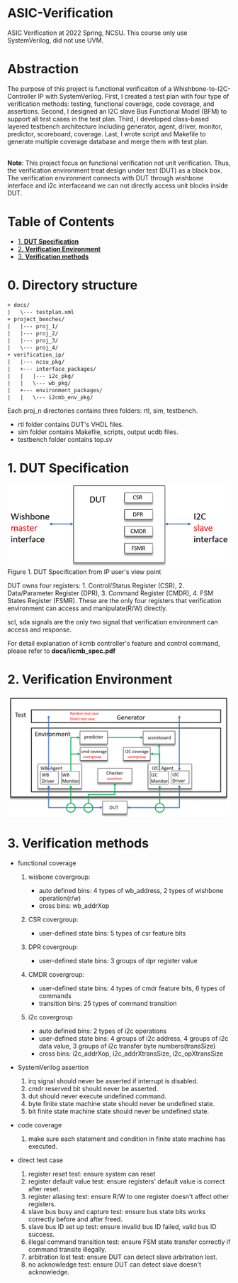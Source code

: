 # ASIC-Verification
ASIC Verification at 2022 Spring, NCSU. This course only use SystemVerilog, did not use UVM.

# Abstraction
The purpose of this project is functional verificaiton of a Whishbone-to-I2C-Controller IP with SystemVerilog. 
First, I created a test plan with four type of verification methods: testing, functional coverage, code coverage, and assertions. Second, I designed an I2C slave Bus Functional Model (BFM) to support all test cases in the test plan. Third, I developed class-based layered testbench architecture including generator, agent, driver, monitor, predictor, scoreboard, coverage. Last, I wrote script and Makefile to generate multiple coverage database and merge them with test plan.

<br>**Note**: This project focus on functional verification not unit verification. Thus, the verification environment treat design under test (DUT) as a black box. The verification environment connects with DUT through wishbone interface and i2c interfaceand we can not directly access unit blocks inside DUT.

# Table of Contents
- [1. **DUT Specification**](#1-dut-specification)
- [2. **Verification Environment**](#2-verification-environment)
- [3. **Verification methods**](#3-verification-methods)

# 0. **Directory structure**

```
+ docs/
|   \--- testplan.xml
+ project_benches/
|   |--- proj_1/
|   |--- proj_2/
|   |--- proj_3/
|   \--- proj_4/
+ verification_ip/
|   |--- ncsu_pkg/
|   +--- interface_packages/
|   |   |--- i2c_pkg/
|   |   \--- wb_pkg/
|   +--- environment_packages/
|   |   \--- i2cmb_env_pkg/
```

Each proj_n directories contains three folders: rtl, sim, testbench.
- rtl folder contains DUT's VHDL files.
- sim folder contains Makefile, scripts, output ucdb files.
- testbench folder contains top.sv

# 1. DUT Specification 

![hls](./pic/dut_arch.png)
Figure 1. DUT Specification  from IP user's view point

DUT owns four registers: 1. Control/Status Register (CSR), 2. Data/Parameter Register (DPR), 3. Command Register (CMDR), 4. FSM States Register (FSMR).
These are the only four registers that verification environment can access and manipulate(R/W) directly.

scl, sda signals are the only two signal that verification environment can access and response.

For detail explanation of iicmb controller's feature and control command, please refer to **docs/iicmb_spec.pdf**

# 2. Verification Environment
![hls](./pic/ver_arch.png)

# 3. Verification methods

- functional coverage
    1. wisbone covergroup:
        - auto defined bins: 4 types of wb_address, 2 types of wishbone operation(r/w) 
        - cross bins: wb_addrXop
    2. CSR covergroup:
        - user-defined state bins:  5 types of csr feature bits
    3. DPR covergroup:
        - user-defined state bins: 3 groups of dpr register value
    4. CMDR covergroup:
        - user-defined state bins: 4 types of cmdr feature bits, 6 types of commands
        - transition bins: 25 types of command transition

    5. i2c covergroup
        - auto defined bins: 2 types of i2c operations
        - user-defined state bins: 4 groups of i2c address, 4 groups of i2c data value, 3 groups of i2c transfer byte numbers(transSize)
        - cross bins: i2c_addrXop, i2c_addrXtransSize, i2c_opXtransSize

- SystemVerilog assertion
    1. irq signal should never be asserted if interrupt is disabled.
    2. cmdr reserved bit should never be asserted.
    3. dut should never execute undefined command.
    4. byte finite state machine state should never be undefined state.
    5. bit finite state machine state should never be undefined state.

- code coverage
    1. make sure each statement and condition in finite state machine has executed.

- direct test case
    1. register reset test: ensure system can reset
    2. register default value test: ensure registers' default value is correct after reset.
    3. register aliasing test: ensure R/W to one register doesn't affect other registers.
    4. slave bus busy and capture test: ensure bus state bits works correctly before and after freed.
    5. slave bus ID set up test: ensure invalid bus ID failed, valid bus ID success.
    6. illegal command transition test: ensure FSM state transfer correctly if command transite illegally.
    7. arbitration lost test: ensure DUT can detect slave arbitration lost.
    8. no acknowledge test: ensure DUT can detect slave doesn't acknowledge.